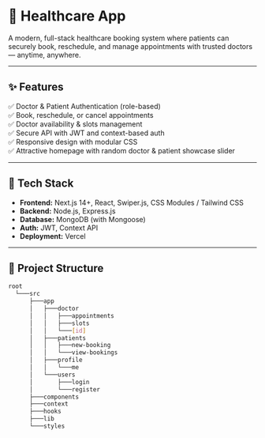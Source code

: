 # 🏥 Healthcare App

A modern, full-stack healthcare booking system where patients can securely book, reschedule, and manage appointments with trusted doctors — anytime, anywhere.

---

## ✨ Features

✅ Doctor & Patient Authentication (role-based)  
✅ Book, reschedule, or cancel appointments  
✅ Doctor availability & slots management  
✅ Secure API with JWT and context-based auth  
✅ Responsive design with modular CSS  
✅ Attractive homepage with random doctor & patient showcase slider

---

## 🧩 Tech Stack

- **Frontend:** Next.js 14+, React, Swiper.js, CSS Modules / Tailwind CSS
- **Backend:** Node.js, Express.js
- **Database:** MongoDB (with Mongoose)
- **Auth:** JWT, Context API
- **Deployment:** Vercel

---

## 📁 Project Structure
```bash
root
  └───src
      ├───app
      │   ├───doctor
      │   │   ├───appointments
      │   │   ├───slots
      │   │   └───[id]
      │   ├───patients
      │   │   ├───new-booking
      │   │   └───view-bookings
      │   ├───profile
      │   │   └───me
      │   └───users
      │       ├───login
      │       └───register
      ├───components
      ├───context
      ├───hooks
      ├───lib
      └───styles
```
